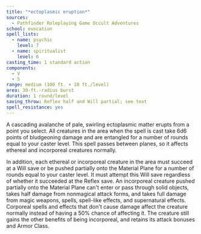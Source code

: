 ```yaml
---
title: "*ectoplasmic eruption*"
sources:
  - Pathfinder Roleplaying Game Occult Adventures
school: evocation
spell_lists:
  - name: psychic
    level: 7
  - name: spiritualist
    level: 6
casting_time: 1 standard action
components:
  - V
  - S
range: medium (100 ft. + 10 ft./level)
area: 30-ft.-radius burst
duration: 1 round/level
saving_throw: Reflex half and Will partial; see text
spell_resistance: yes
---
```


A cascading avalanche of pale, swirling ectoplasmic matter erupts from a point you select. All creatures in the area when the spell is cast take 6d6 points of bludgeoning damage and are entangled for a number of rounds equal to your caster level. This spell passes between planes, so it affects ethereal and incorporeal creatures normally.

In addition, each ethereal or incorporeal creature in the area must succeed at a Will save or be pushed partially onto the Material Plane for a number of rounds equal to your caster level. It must attempt this Will save regardless of whether it succeeded at the Reflex save. An incorporeal creature pushed partially onto the Material Plane can't enter or pass through solid objects, takes half damage from nonmagical attack forms, and takes full damage from magic weapons, spells, spell-like effects, and supernatural effects. Corporeal spells and effects that don't cause damage affect the creature normally instead of having a 50% chance of affecting it. The creature still gains the other benefits of being incorporeal, and retains its attack bonuses and Armor Class.
